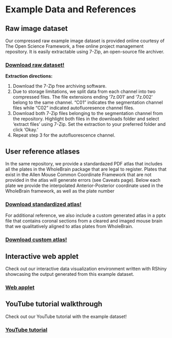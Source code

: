 # Example Data and References

## Raw image dataset

Our compressed raw example image dataset is provided online courtesy of The Open Science Framework, a free online project management repository. It is easily extractable using 7-Zip, an open-source file archiver.

### [Download raw dataset!](https://osf.io/y9uax/)

**Extraction directions:**
1) Download the 7-Zip free archiving software.
2) Due to storage limitations, we split data from each channel into two compressed files. The file extensions ending ‘7z.001’ and ‘7z.002’ belong to the same channel. “C01” indicates the segmentation channel files while “C02” indicated autofluoresence channel files.
3) Download both 7-Zip files belonging to the segmentation channel from the repository. Highlight both files in the downloads folder and select ‘extract files’ using 7-Zip. Set the extraction to your preferred folder and click ‘Okay.’
4) Repeat step 3 for the autofluorescence channel.

## User reference atlases
In the same repository, we provide a standardazed PDF atlas that includes all the plates in the WholeBrain package that are legal to register. Plates that exist in the Allen Mouse Common Coordinate Framework that are not provided in the atlas will generate errors (see Caveats page). Below each plate we provide the interpolated Anterior-Posterior coordinate used in the WholeBrain framework, as well as the plate number

### [Download standardized atlas!](https://osf.io/cpt5w/)

For additional reference, we also include a custom generated atlas in a pptx file that contains coronal sections from a cleared and imaged mouse brain that we qualitatively aligned to atlas plates from WholeBrain.

### [Download custom atlas!](https://osf.io/kafq3/)

## Interactive web applet

Check out our interactive data visualization environment written with RShiny showcasing the output generated from this example dataset.

### [Web applet](https://smartrpackage.shinyapps.io/smart_sample_dataset/)

## YouTube tutorial walkthrough

Check out our YouTube tutorial with the example dataset!

### [YouTube tutorial](https://www.youtube.com/watch?v=9ifnjeESgvg&feature=youtu.be)
